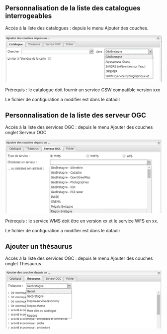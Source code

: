 ## Personnalisation de la liste des catalogues interrogeables

Accès à la liste des catalogues : depuis le menu Ajouter des couches.

![](/assets/listing_csw.PNG)

Prérequis : le catalogue doit fournir un service CSW compatible version xxx

Le fichier de configuration a modifier est dans le datadir

## Personnalisation de la liste des serveur OGC

Accès à la liste des services OGC : depuis le menu Ajouter des couches onglet Serveur OGC

![](/assets/listing_wms.PNG)

Prérequis : le service WMS doit être en version xx et le service WFS en xx.

Le fichier de configuration a modifier est dans le datadir

## Ajouter un thésaurus

Accès à la liste des services OGC : depuis le menu Ajouter des couches onglet Thesaurus

![](/assets/listing_thesaurus.PNG)



